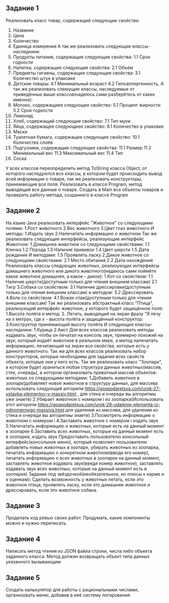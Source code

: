 ## Задание 1

Реализовать класс товар, содержащий следующие свойства:
1. Название
2. Цена
3. Количество
4. Единица измерения
А так же реализовать следующие классы-наследники:
1. Продукты питания, содержащие следующие свойства:
1.1 Срок годности
2. Напитки, содержащие следующие свойства:
2.1 Объём
3. Предметы гигиены, содержащие следующие свойства:
3.1 Количество штук в упаковке
4. Детские товары:
4.1 Минимальный возраст
4.2 Гипоаллергенность,
А так же реализовать слеюущие классы, наследуемые от приведённых выше классов(надеюсь сами разберётесь от каких именно):
5. Молоко, содержащиее следующее свойство:
5.1 Процент жирности
5.2 Срок годности
6. Лимонад
7. Хлеб, содержащий следующие свойство:
7.1 Тип муки
8. Яйца, содержащее следующиее свойство:
8.1 Количество в упаковке
9. Маски
10. Туалетная бумага, содержащее следующее свойство:
10.1 Количество слоёв
11. Подгузники, содержащие следующее свойства:
11.1 Размер
11.2 Минимальный вес
11.3 Максимальный вес
11.4 Тип
12. Соска

У всех классов переопределить метод ToString класса Object, от которого наследуются все классы, в котором будет происходить вывод всей информации о товаре, так же реализовать конструкторы, принемающие все поля.
Реализовать в классе Program, метод выводящий все данные о товаре. Создать в Main все объекты товаров и проверить работу метода, созданного в классе Program


## Задание 2

На языке Java реализовать интерфейс "Животное" со следующими полями:
1.Рост животного
2.Вес животного
3.Цвет глаз животного
И методы:
1.Издать звук
2.Напечатать информацию о животном
Так же реализовать следующие интерфейсы, реализующие интерфейс Животное:
1.Домашнее животное со следующими свойствами:
1.1 Кличка
1.2 Порода
1.3 Наличие прививок
1.4 Цвет шерсти
1.5 Дата рождения
И методами:
1.5 Проявлять ласку
2.Дикое животное со следующими свойствами:
2.1 Место обитания
2.2 Дата нахождения
Реализовать классы следующих животных, реализующих интерфейсы домашнего животного или дикого животного(надеюсь сами поймёте какое животное домашнее, а какое - дикое):
1.Кот со свойством:
1.1 Наличие шерсти(доступным только для чтения внешним классам)
2.1 Тигр
3.Собака со свойством:
3.1 Наличие дрессировки(доступным только для чтения внешним классам)
и методом:
3.2 Дрессировать
4.Волк со свойством:
4.1 Вожак стаи(доступным только для чтения внешним классам)
Так же реализовать абстрактный класс "Птица", реализующий интерфейс животное, у которого будет защищённое поле:
1.Высота полёта
и метод:
2. Летать, выводящий на экран фразу "Я лечу на x метрах, где x - высота полёта
и защищённый конструктор:
3.Конструктор принемающий высоту полёта
И следующие классы-наследники:
1.Курица
2.Аист
Для всех классов реализовать методы издавать звук, чтобы он печатал на консоль звук, примерно похожий на звук, который издаёт животное в реальном мире, а метод напечатать информацию, печатающий на экран все свойства, которые есть у данного животного. Так же для всех классов реализовать набор конструкторов, которые необходимы для задания всех свойств объекта, которые они у него есть.
Так же реализовать класс "Зоопарк", в котором будет храниться любая структура данных животных(массив, стек, очередь), в котором организовать приватный массив объектов-животных со следующими методами:
1.Добавить животное в зоопарк(добавляет новое животное в структуру данных, для массива использовать следующий алгоритм https://gospodaretsva.com/urok-27-vstavka-elementov-v-massiv.html , для стека и очереди вы алгоритмы уже знаете)
2.Убирает животное с номером i из зоопарка(Использовать этот алгоритм https://gospodaretsva.com/urok-26-udalenie-elementa-iz-odnomernogo-massiva.html для удаления из массива, для удаления из стека и очереди вы алгоритмы знаете)
3.Посмотреть информацию о животном с номером i
4.Заставить животное с номером i издать звук
5.Напечатать информацию о животных, которые есть на данный момент в зоопарке
6.Заставить всех животных, которые на данный момент есть в зоопарке, издать звук
Предоставить пользователю консольный интерфейс(консольное меню), который позволяет пользователю добавлять новых животных в зоопарк, убирать животных из зоопарка, печатать информацию о конкретном животном(вводя его номер), печатать информацию о всех животных в зоопарке на данный момент, заставлять животное издавать звук(введя номер животное), заставлять издавать звук всех животных, которые на данный момент есть в зоопарке)
Задание под звёздочкой(необязательное, но плюсы к карме и к оценкам): Сделать возможность у животных летать, если это животное птица, проявлять ласку, если это домашнее животное и дрессировать, если это животное собака.


## Задание 3

Проделать код ревью своих работ. Продумать, какие компоненты можно и нужно переписать.

## Задание 4

Написать метод чтения из JSON файла строки, числа либо объекта заданного класса. Метод должен возвращать объект типа данных указанного вызывающим

## Задание 5

Создать калькулятор для работы с рациональными числами, организовать меню, добавив в неё систему логирования.